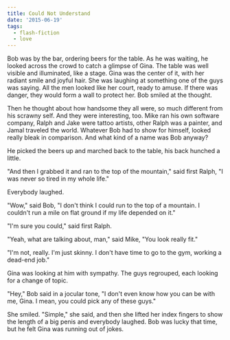 ```yaml
---
title: Could Not Understand
date: '2015-06-19'
tags:
  - flash-fiction
  - love
---
```


Bob was by the bar, ordering beers for the table. As he was waiting, he looked
across the crowd to catch a glimpse of Gina. The table was well visible and
illuminated, like a stage. Gina was the center of it, with her radiant smile and
joyful hair. She was laughing at something one of the guys was saying. All the
men looked like her court, ready to amuse. If there was danger, they would form
a wall to protect her. Bob smiled at the thought.

<!-- truncate -->

Then he thought about how handsome they all were, so much different from his
scrawny self. And they were interesting, too. Mike ran his own software company,
Ralph and Jake were tattoo artists, other Ralph was a painter, and Jamal
traveled the world. Whatever Bob had to show for himself, looked really bleak in
comparison. And what kind of a name was Bob anyway?

He picked the beers up and marched back to the table, his back hunched a little.

"And then I grabbed it and ran to the top of the mountain," said first Ralph, "I
was never so tired in my whole life."

Everybody laughed.

"Wow," said Bob, "I don't think I could run to the top of a mountain. I couldn't
run a mile on flat ground if my life depended on it."

"I'm sure you could," said first Ralph.

"Yeah, what are talking about, man," said Mike, "You look really fit."

"I'm not, really. I'm just skinny. I don't have time to go to the gym, working a
dead-end job."

Gina was looking at him with sympathy. The guys regrouped, each looking for a
change of topic.

"Hey," Bob said in a jocular tone, "I don't even know how you can be with me,
Gina. I mean, you could pick any of these guys."

She smiled. "Simple," she said, and then she lifted her index fingers to show
the length of a big penis and everybody laughed. Bob was lucky that time, but he
felt Gina was running out of jokes.
